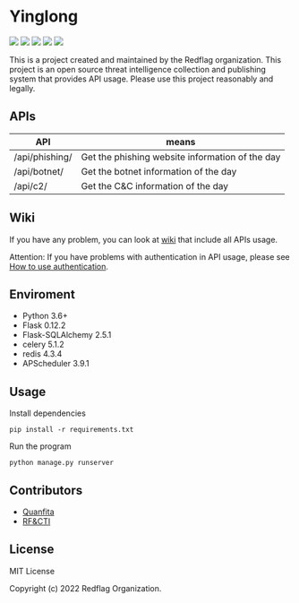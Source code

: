 # Yinglong 

![](https://img.shields.io/badge/python-3.6+-orange)
![](https://img.shields.io/badge/Flask-0.12.2-blue)
![](https://img.shields.io/badge/documentation-yes-green)
![](https://img.shields.io/badge/maintained-yes-yellowgreen)
![](https://img.shields.io/badge/License-yes-yellow)

This is a project created and maintained by the Redflag organization. This project is an open source threat intelligence collection and publishing system that provides API usage. Please use this project reasonably and legally.

## APIs

| API | means |
| --- | --- |
| /api/phishing/ | Get the phishing website information of the day |
| /api/botnet/ | Get the botnet information of the day |
| /api/c2/ | Get the C&C information of the day |

## Wiki

If you have any problem, you can look at [wiki](https://github.com/RF-CTI/Yinglong/wiki) that include all APIs usage.

Attention: If you have problems with authentication in API usage, please see [How to use authentication](https://github.com/RF-CTI/Yinglong/wiki/Must-see-before-use---instructions-on-authentication).

## Enviroment

- Python 3.6+
- Flask 0.12.2
- Flask-SQLAlchemy 2.5.1
- celery 5.1.2
- redis 4.3.4
- APScheduler 3.9.1

## Usage

Install dependencies

```shell
pip install -r requirements.txt
```
Run the program

```shell
python manage.py runserver
```
## Contributors

- [Quanfita](https://github.com/Quanfita)
- [RF&CTI](https://github.com/RFCTI)

## License

MIT License

Copyright (c) 2022 Redflag Organization.
